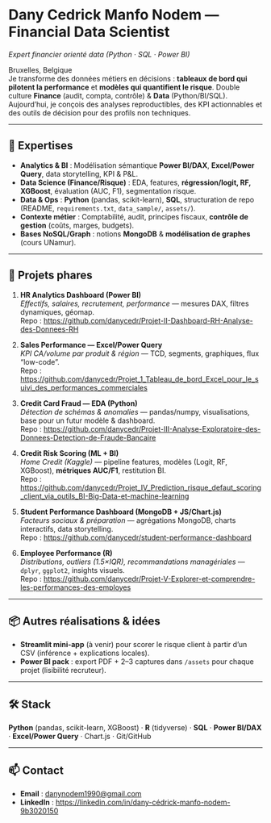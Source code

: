 # Dany Cedrick Manfo Nodem — Financial Data Scientist
*Expert financier orienté data (Python · SQL · Power BI)*

Bruxelles, Belgique  
Je transforme des données métiers en décisions : **tableaux de bord qui pilotent la performance** et **modèles qui quantifient le risque**. Double culture **Finance** (audit, compta, contrôle) & **Data** (Python/BI/SQL). Aujourd’hui, je conçois des analyses reproductibles, des KPI actionnables et des outils de décision pour des profils non techniques.

---

## 🧭 Expertises
- **Analytics & BI** : Modélisation sémantique **Power BI/DAX**, **Excel/Power Query**, data storytelling, KPI & P&L.
- **Data Science (Finance/Risque)** : EDA, features, **régression/logit, RF, XGBoost**, évaluation (AUC, F1), segmentation risque.
- **Data & Ops** : **Python** (pandas, scikit-learn), **SQL**, structuration de repo (README, `requirements.txt`, `data_sample/`, `assets/`).
- **Contexte métier** : Comptabilité, audit, principes fiscaux, **contrôle de gestion** (coûts, marges, budgets).
- **Bases NoSQL/Graph** : notions **MongoDB** & **modélisation de graphes** (cours UNamur).

---

## 🚀 Projets phares

1. **HR Analytics Dashboard (Power BI)**  
   *Effectifs, salaires, recrutement, performance* — mesures DAX, filtres dynamiques, géomap.  
   Repo : https://github.com/danycedr/Projet-II-Dashboard-RH-Analyse-des-Donnees-RH

2. **Sales Performance — Excel/Power Query**  
   *KPI CA/volume par produit & région* — TCD, segments, graphiques, flux “low-code”.  
   Repo : https://github.com/danycedr/Projet_1_Tableau_de_bord_Excel_pour_le_suivi_des_performances_commerciales

3. **Credit Card Fraud — EDA (Python)**  
   *Détection de schémas & anomalies* — pandas/numpy, visualisations, base pour un futur modèle & dashboard.  
   Repo : https://github.com/danycedr/Projet-III-Analyse-Exploratoire-des-Donnees-Detection-de-Fraude-Bancaire

4. **Credit Risk Scoring (ML + BI)**  
   *Home Credit (Kaggle)* — pipeline features, modèles (Logit, RF, XGBoost), **métriques AUC/F1**, restitution BI.  
   Repo : https://github.com/danycedr/Projet_IV_Prediction_risque_defaut_scoring_client_via_outils_BI-Big-Data-et-machine-learning

5. **Student Performance Dashboard (MongoDB + JS/Chart.js)**  
   *Facteurs sociaux & préparation* — agrégations MongoDB, charts interactifs, data storytelling.  
   Repo : https://github.com/danycedr/student-performance-dashboard

6. **Employee Performance (R)**  
   *Distributions, outliers (1.5×IQR), recommandations managériales* — `dplyr`, `ggplot2`, insights visuels.  
   Repo : https://github.com/danycedr/Projet-V-Explorer-et-comprendre-les-performances-des-employes

---

## 📦 Autres réalisations & idées
- **Streamlit mini-app** (à venir) pour scorer le risque client à partir d’un CSV (inférence + explications locales).
- **Power BI pack** : export PDF + 2–3 captures dans `/assets` pour chaque projet (lisibilité recruteur).

---

## 🛠️ Stack
**Python** (pandas, scikit-learn, XGBoost) · **R** (tidyverse) · **SQL** · **Power BI/DAX** · **Excel/Power Query** · Chart.js · Git/GitHub

---

## 📫 Contact
- **Email** : danynodem1990@gmail.com  
- **LinkedIn** : https://linkedin.com/in/dany-cédrick-manfo-nodem-9b3020150
